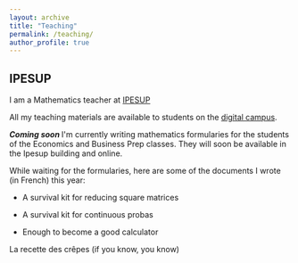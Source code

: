 ```yaml
---
layout: archive
title: "Teaching"
permalink: /teaching/
author_profile: true
---
```


## IPESUP
I am a Mathematics teacher at [IPESUP](https://www.ipesup.fr)

All my teaching materials are available to students on the [digital campus](https://campusnumerique.ipesup.fr/login/index.php).

<b><i>Coming soon </i></b> I'm currently writing mathematics formularies for the students of the Economics and Business Prep classes. They will soon be available in the Ipesup building and online.

While waiting for the formularies, here are some of the documents I wrote (in French) this year:

- A survival kit for reducing square matrices 
<a href="https://valentinkil.github.io/files/pdf/Reduction.pdf"><i class="fas fa-fw fa-file-pdf zoom" aria-hidden="true"></i></a> 

- A survival kit for continuous probas
<a href="https://valentinkil.github.io/files/pdf/Proba_continues.pdf"><i class="fas fa-fw fa-file-pdf zoom" aria-hidden="true"></i></a> 

- Enough to become a good calculator
<a href="https://valentinkil.github.io/files/pdf/Calcul.pdf"><i class="fas fa-fw fa-file-pdf zoom" aria-hidden="true"></i></a> 


La recette des crêpes (if you know, you know)  <a href="https://valentinkil.github.io/files/bibtex/Recettecrepe.txt"><i class="fa fa-bookmark" aria-hidden="true"></i></a> 


